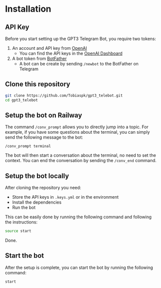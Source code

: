 # Installation

## API Key

Before you start setting up the GPT3 Telegram Bot, you require two tokens:

1. An account and API key from [OpenAI](https://beta.openai.com/)
    * You can find the API keys in the [OpenAI Dashboard](https://beta.openai.com/account/api-keys)
2. A bot token from [BotFather](https://t.me/botfather)
    * A bot can be create by sending `/newbot` to the BotFather on Telegram

## Clone this repository

```zsh
git clone https://github.com/Tobiaspk/gpt3_telebot.git
cd gpt3_telebot
```

## Setup the bot on Railway

The command `/conv_prompt` allows you to directly jump into a topic. For example, if you have some questions about the terminal, you can simply send the following message to the bot:

```
/conv_prompt terminal
```

The bot will then start a conversation about the terminal, no need to set the context. You can end the conversation by sending the `/conv_end` command.


## Setup the bot locally

After cloning the repository you need:

* Store the API keys in `.keys.yml` or in the environment
* Install the dependencies
* Run the bot

This can be easily done by running the following command and following the instructions:

```zsh
source start
```

Done.

## Start the bot

After the setup is complete, you can start the bot by running the following command:

```zsh
start
```